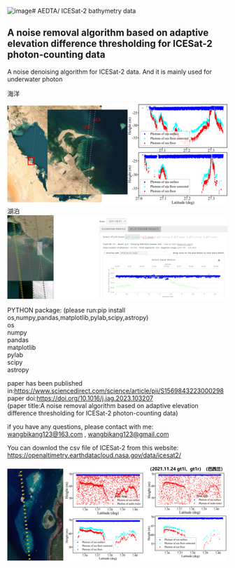 ![image](https://github.com/user-attachments/assets/4ea540a5-759f-4f0d-8e34-4e32f2ebe903)# AEDTA/  ICESat-2 bathymetry data
## A noise removal algorithm based on adaptive elevation difference thresholding for ICESat-2 photon-counting data
A noise denoising algorithm for ICESat-2 data. And it is mainly used for underwater photon

海洋
<div align="center">
  <img src="https://github.com/wangbikang/AEDTA/blob/main/ICESat-2%20bathymetry%20data/%E5%9B%BE%E7%89%872.png">
</div>
湖泊
<div align="center">
  <img src="https://github.com/wangbikang/AEDTA/blob/main/ICESat-2%20bathymetry%20data/Qinghai.png">
</div>

PYTHON package:
(please run:pip install os,numpy,pandas,matplotlib,pylab,scipy,astropy)  
os  
numpy  
pandas  
matplotlib  
pylab  
scipy  
astropy

paper has been published in:https://www.sciencedirect.com/science/article/pii/S1569843223000298  
paper doi:https://doi.org/10.1016/j.jag.2023.103207  
(paper title:A noise removal algorithm based on adaptive elevation difference thresholding for ICESat-2 photon-counting data)  

if you have any questions, please contact with me: wangbikang123@163.com  , wangbikang123@gmail.com

You can downlod the csv file of ICESat-2 from this website: https://openaltimetry.earthdatacloud.nasa.gov/data/icesat2/


<div align="center">
  <img src="https://github.com/wangbikang/AEDTA/blob/main/ICESat-2%20bathymetry%20data/%E5%9B%BE%E7%89%871.png">
</div>

